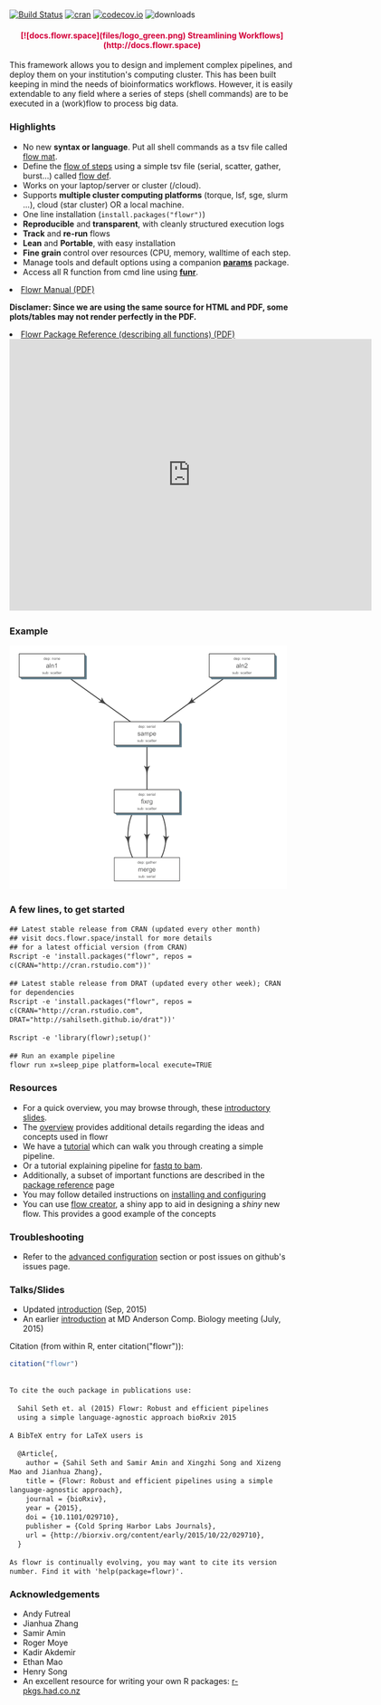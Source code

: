 # 


<br>
<br>

[![Build Status](https://travis-ci.org/sahilseth/flowr.svg?branch=master)](https://travis-ci.org/sahilseth/flowr)
[![cran](http://www.r-pkg.org/badges/version/flowr)](http://cran.rstudio.com/web/packages/flowr/index.html)
[![codecov.io](http://codecov.io/github/sahilseth/flowr/coverage.svg?branch=devel)](http://codecov.io/github/sahilseth/flowr?branch=devel)
![downloads](http://cranlogs.r-pkg.org/badges/grand-total/flowr)
<!--![license](https://img.shields.io/badge/license-MIT-blue.svg)-->

<center> <h4><font color="#D3003A">
[![docs.flowr.space](files/logo_green.png) Streamlining Workflows](http://docs.flowr.space)
</font></h4> </center>

This framework allows you to design and implement complex pipelines, and
deploy them on your institution's computing cluster. This has been built
keeping in mind the needs of bioinformatics workflows. However, it is
easily extendable to any field where a series of steps (shell commands)
are to be executed in a (work)flow to process big data.

### Highlights



<!--	- Consider step 1 uses 10 cores for each file; with 50 files it would use 500 cores in total.
	- Next step uses one core for each file, 50 cores in total.
	- Say step C merges them, and uses only 1 core.-->

- No new **syntax or language**. Put all shell commands as a tsv file called [flow mat](http://docs.flowr.space/overview.html#flow_matrix).
- Define the [flow of steps](http://docs.flowr.space/overview.html#relationships) using a simple tsv file (serial, scatter, gather, burst...) called [flow def](http://docs.flowr.space/overview.html#flow_definition).
- Works on your laptop/server or cluster (/cloud).
- Supports **multiple cluster computing platforms** (torque, lsf, sge, slurm ...), cloud (star cluster) OR a local machine.
- One line installation (`install.packages("flowr")`)
- **Reproducible** and **transparent**, with cleanly structured execution logs
- **Track** and **re-run** flows
- **Lean** and **Portable**, with easy installation
- **Fine grain** control over resources (CPU, memory, walltime of each step.
- Manage tools and default options using a companion **[params](http://sahilseth.com/params)** package.
- Access all R function from cmd line using **[funr](http://github.com/sahilseth/funr)**.

<li>
<span class="glyphicon glyphicon-book" aria-hidden="true"></span>
<span class="glyphicon-class"><a href="http://docs.flowr.space/flowr_manual.pdf">Flowr Manual  (PDF)</a></span>
</li>

**Disclamer: Since we are using the same source for HTML and PDF, some plots/tables may not render perfectly in the PDF.**

<li>
<span class="glyphicon glyphicon-book" aria-hidden="true"></span>
<span class="glyphicon-class"><a href="http://docs.flowr.space/flowr_pkg_ref.pdf">Flowr Package Reference (describing all functions) (PDF)</a></span>
</li>



<!--
- Effectively process a **multi-step pipeline**, spawning it
across the computing cluster
- Example: 
	- A typical case in next-generation sequencing involves processing of tens of
   [fastqs](http://en.wikipedia.org/wiki/FASTQ_format) for a sample,
   [mapping](http://en.wikipedia.org/wiki/Sequence_alignment) them to a reference genome.
	- Each step requires a range resources in terms of CPU, RAM etc.
	- Some pipelines may reserve the maximum, example say 500 cores throught all the steps
	- flowr would handle the **surge**, reserving 500, 50 or 1; when needed.
	- Now consider the run has 10 samples, all of them would be procesed in
	 parallel, spawning **thousands of cores**.
-   **Reproducible** and **transparent**, with cleanly structured execution logs
-   **Track** and **re-run** flows
-   **Lean** and **Portable**, with easy installation
-->

<!--Find examples and related software: [https://github.com/flow-r](https://github.com/flow-r)-->

<script>
// 2. This code loads the IFrame Player API code asynchronously.
var tag = document.createElement('script');

tag.src = "https://www.youtube.com/iframe_api";
var firstScriptTag = document.getElementsByTagName('script')[0];
firstScriptTag.parentNode.insertBefore(tag, firstScriptTag);

// 3. This function creates an <iframe> (and YouTube player)
//    after the API code downloads.
var player;
function onYouTubeIframeAPIReady() {
    player = new YT.Player('player', {
        height: '390',
        width: '640',
        videoId: 'szDNFioBdPo',
        'startSeconds': 28,
         events: {
            'onReady': onPlayerReady
        }
    });
}
// 4. The API will call this function when the video player is ready.
function onPlayerReady(event) {
    player.setPlaybackRate(1);
    player.mute();
    event.target.playVideo({'startSeconds': 29});
}
</script>

<!--<div id="player"></div>-->

<iframe id="player" type="text/html" width="640" height="480"
  src="http://www.youtube.com/embed/szDNFioBdPo?rel=0&amp;enablejsapi=1;showinfo=0;start=29;loop=1"  frameborder="0"></iframe>


### Example
[![ex_fq_bam](files/ex_fq_bam.png)](http://rpubs.com/sahiilseth/flowr_fq_bam)


### A few lines, to get started

```
## Latest stable release from CRAN (updated every other month)
## visit docs.flowr.space/install for more details
## for a latest official version (from CRAN)
Rscript -e 'install.packages("flowr", repos = c(CRAN="http://cran.rstudio.com"))'

## Latest stable release from DRAT (updated every other week); CRAN for dependencies
Rscript -e 'install.packages("flowr", repos = c(CRAN="http://cran.rstudio.com", DRAT="http://sahilseth.github.io/drat"))'

Rscript -e 'library(flowr);setup()'

## Run an example pipeline
flowr run x=sleep_pipe platform=local execute=TRUE
```

### Resources
- For a quick overview, you may browse through,
 these [introductory slides](http://sahilseth.github.io/slides/flowrintro).
- The [overview](http://docs.flowr.space/docs.html) provides additional details regarding
the ideas and concepts used in flowr
- We have a [tutorial](http://docs.flowr.space/tutorial.html) which can walk you through creating a
simple pipeline.
- Or a tutorial explaining pipeline for [fastq to bam](http://rpubs.com/sahiilseth/flowr_fq_bam).
- Additionally, a subset of important functions are described in the [package reference](http://docs.flowr.space/rd.html)
page
- You may follow detailed instructions on [installing and configuring](http://docs.flowr.space/install.html)
- You can use [flow creator](https://sseth.shinyapps.io/flow_creator), a shiny app to aid in
	designing a *shiny* new flow. This provides a good example of the concepts


    
### Troubleshooting

- Refer to the [advanced configuration](http://docs.flowr.space/install.html#troubleshooting) section or post issues on github's issues page.

### Talks/Slides
- Updated [introduction](http://sahilseth.github.io/slides/flowrintro/index.html) (Sep, 2015)
- An earlier [introduction](http://sahilseth.github.io/slides/flowrintro/index_20150706) at 
MD Anderson Comp. Biology meeting (July, 2015)

Citation (from within R, enter citation("flowr")):


```r
citation("flowr")
```

```

To cite the ouch package in publications use:

  Sahil Seth et. al (2015) Flowr: Robust and efficient pipelines
  using a simple language-agnostic approach bioRxiv 2015

A BibTeX entry for LaTeX users is

  @Article{,
    author = {Sahil Seth and Samir Amin and Xingzhi Song and Xizeng Mao and Jianhua Zhang},
    title = {Flowr: Robust and efficient pipelines using a simple language-agnostic approach},
    journal = {bioRxiv},
    year = {2015},
    doi = {10.1101/029710},
    publisher = {Cold Spring Harbor Labs Journals},
    url = {http://biorxiv.org/content/early/2015/10/22/029710},
  }

As flowr is continually evolving, you may want to cite its version
number. Find it with 'help(package=flowr)'.
```



### Acknowledgements

-   Andy Futreal
-   Jianhua Zhang
-   Samir Amin
-   Roger Moye
-   Kadir Akdemir
-   Ethan Mao
-   Henry Song
-   An excellent resource for writing your own R packages:
    [r-pkgs.had.co.nz](http://r-pkgs.had.co.nz)

<!--why this license http://kbroman.org/pkg_primer/pages/licenses.html -->
<script src = "files/googl.js"></script>
